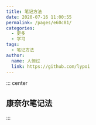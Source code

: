 ```yaml
---
title: 笔记方法
date: 2020-07-16 11:00:55
permalink: /pages/e60c81/
categories:
  - 更多
  - 学习
tags:
  - 笔记方法
author:
  name: 人恒过
  link: https://github.com/lypoi
---
```


::: center

## 康奈尔笔记法
:::
